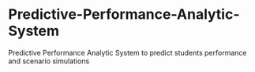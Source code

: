 # Predictive-Performance-Analytic-System
Predictive Performance Analytic System to predict students performance and scenario simulations

